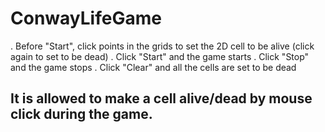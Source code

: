# ConwayLifeGame
. Before "Start", click points in the grids to set the 2D cell to be alive (click again to set to be dead)
. Click "Start" and the game starts
. Click "Stop" and the game stops
. Click "Clear" and all the cells are set to be dead
## It is allowed to make a cell alive/dead by mouse click during the game.
